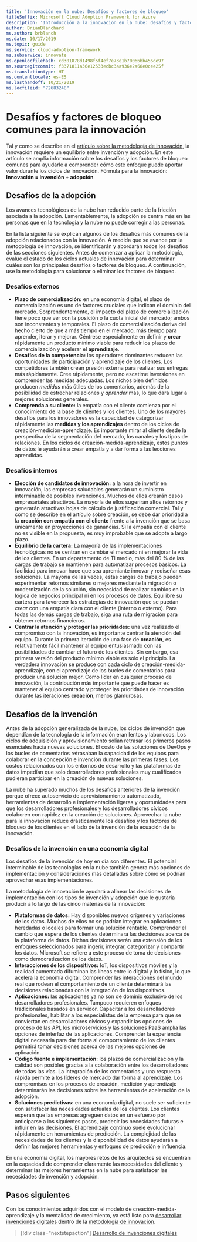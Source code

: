 ```yaml
---
title: 'Innovación en la nube: Desafíos y factores de bloqueo'
titleSuffix: Microsoft Cloud Adoption Framework for Azure
description: 'Introducción a la innovación en la nube: desafíos y factores de bloqueo'
author: BrianBlanchard
ms.author: brblanch
ms.date: 10/17/2019
ms.topic: guide
ms.service: cloud-adoption-framework
ms.subservice: innovate
ms.openlocfilehash: cd301878d1498f5f4ef7e73e1b70066bb456de97
ms.sourcegitcommit: f3371811a36e12533ecbc3aa936e2a68e0cee25f
ms.translationtype: HT
ms.contentlocale: es-ES
ms.lasthandoff: 10/21/2019
ms.locfileid: "72683248"
---
```

# <a name="common-blockers-and-challenges-to-innovation"></a>Desafíos y factores de bloqueo comunes para la innovación

Tal y como se describe en el [artículo sobre la metodología de innovación](./index.md), la innovación requiere un equilibrio entre invención y adopción. En este artículo se amplía información sobre los desafíos y los factores de bloqueo comunes para ayudarle a comprender cómo este enfoque puede aportar valor durante los ciclos de innovación. Fórmula para la innovación: **Innovación = invención + adopción**

## <a name="adoption-challenges"></a>Desafíos de la adopción

Los avances tecnológicos de la nube han reducido parte de la fricción asociada a la adopción.
Lamentablemente, la adopción se centra más en las personas que en la tecnología y la nube no puede corregir a las personas.

En la lista siguiente se explican algunos de los desafíos más comunes de la adopción relacionados con la innovación. A medida que se avance por la metodología de innovación, se identificarán y abordarán todos los desafíos de las secciones siguientes. Antes de comenzar a aplicar la metodología, evalúe el estado de los ciclos actuales de innovación para determinar cuáles son los principales desafíos o factores de bloqueo. A continuación, use la metodología para solucionar o eliminar los factores de bloqueo.

### <a name="external-challenges"></a>Desafíos externos

- **Plazo de comercialización:** en una economía digital, el plazo de comercialización es uno de factores cruciales que indican el dominio del mercado. Sorprendentemente, el impacto del plazo de comercialización tiene poco que ver con la posición o la cuota inicial del mercado; ambos son inconstantes y temporales. El plazo de comercialización deriva del hecho cierto de que a más tiempo en el mercado, más tiempo para aprender, iterar y mejorar. Céntrese especialmente en definir y **crear** rápidamente un producto mínimo viable para reducir los plazos de comercialización y acelerar el **aprendizaje**.
- **Desafíos de la competencia:** los operadores dominantes reducen las oportunidades de participación y aprendizaje de los clientes. Los competidores también crean presión externa para realizar sus entregas más rápidamente. Cree rápidamente, pero no escatime inversiones en comprender las medidas adecuadas. Los nichos bien definidos producen _medidas_ más útiles de los comentarios, además de la posibilidad de estrechar relaciones y _aprender_ más, lo que dará lugar a mejores soluciones generales.
- **Comprenda a su cliente:** la empatía con el cliente comienza por el conocimiento de la base de clientes y los clientes. Uno de los mayores desafíos para los innovadores es la capacidad de categorizar rápidamente las **medidas y los aprendizajes** dentro de los ciclos de creación-medición-aprendizaje. Es importante mirar al cliente desde la perspectiva de la segmentación del mercado, los canales y los tipos de relaciones. En los ciclos de creación-medida-aprendizaje, estos puntos de datos le ayudarán a crear empatía y a dar forma a las lecciones aprendidas.

### <a name="internal-challenges"></a>Desafíos internos

- **Elección de candidatos de innovación:** a la hora de invertir en innovación, las empresas saludables generarán un suministro interminable de posibles invenciones. Muchos de ellos crearán casos empresariales atractivos. La mayoría de ellos sugerirán altos retornos y generarán atractivas hojas de cálculo de justificación comercial. Tal y como se describe en el artículo sobre creación, se debe dar prioridad a la **creación con empatía con el cliente** frente a la invención que se basa únicamente en proyecciones de ganancias. Si la empatía con el cliente no es visible en la propuesta, es muy improbable que se adopte a largo plazo.
- **Equilibrio de la cartera:** La mayoría de las implementaciones tecnológicas no se centran en cambiar el mercado ni en mejorar la vida de los clientes. En un departamento de TI medio, más del 80 % de las cargas de trabajo se mantienen para automatizar procesos básicos. La facilidad para innovar hace que sea apremiante innovar y rediseñar esas soluciones. La mayoría de las veces, estas cargas de trabajo pueden experimentar retornos similares o mejores mediante la migración o modernización de la solución, sin necesidad de realizar cambios en la lógica de negocios principal ni en los procesos de datos. Equilibre su cartera para favorecer las estrategias de innovación que se puedan _crear_ con una empatía clara con el cliente (interno o externo). Para todas las demás cargas de trabajo, siga una ruta de migración para obtener retornos financieros.
- **Centrar la atención y proteger las prioridades:** una vez realizado el compromiso con la innovación, es importante centrar la atención del equipo. Durante la primera iteración de una fase de **creación**, es relativamente fácil mantener al equipo entusiasmado con las posibilidades de cambiar el futuro de los clientes. Sin embargo, esa primera versión del producto mínimo viable es solo el principio. La verdadera innovación se produce con cada ciclo de creación-medida-aprendizaje, con el aprendizaje de los bucles de comentarios para producir una solución mejor. Como líder en cualquier proceso de innovación, la contribución más importante que puede hacer es mantener al equipo centrado y proteger las prioridades de innovación durante las iteraciones **creación**, menos glamurosas.

## <a name="invention-challenges"></a>Desafíos de la invención

Antes de la adopción generalizada de la nube, los ciclos de invención que dependían de la tecnología de la información eran lentos y laboriosos. Los ciclos de adquisición y aprovisionamiento solían retrasar los primeros pasos esenciales hacia nuevas soluciones. El costo de las soluciones de DevOps y los bucles de comentarios retrasaban la capacidad de los equipos para colaborar en la concepción e invención durante las primeras fases. Los costos relacionados con los entornos de desarrollo y las plataformas de datos impedían que solo desarrolladores profesionales muy cualificados pudieran participar en la creación de nuevas soluciones.

La nube ha superado muchos de los desafíos anteriores de la invención porque ofrece autoservicio de aprovisionamiento automatizado, herramientas de desarrollo e implementación ligeras y oportunidades para que los desarrolladores profesionales y los desarrolladores cívicos colaboren con rapidez en la creación de soluciones. Aprovechar la nube para la innovación reduce drásticamente los desafíos y los factores de bloqueo de los clientes en el lado de la invención de la ecuación de la innovación.

### <a name="invention-challenges-in-a-digital-economy"></a>Desafíos de la invención en una economía digital

Los desafíos de la invención de hoy en día son diferentes. El potencial interminable de las tecnologías en la nube también genera más opciones de implementación y consideraciones más detalladas sobre cómo se podrían aprovechar esas implementaciones.

La metodología de innovación le ayudará a alinear las decisiones de implementación con los tipos de invención y adopción que le gustaría producir a lo largo de las cinco materias de la innovación:

- **Plataformas de datos:** Hay disponibles nuevos orígenes y variaciones de los datos. Muchos de ellos no se podrían integrar en aplicaciones heredadas o locales para formar una solución rentable. Comprender el cambio que espera de los clientes determinará las decisiones acerca de la plataforma de datos. Dichas decisiones serán una extensión de los enfoques seleccionados para ingerir, integrar, categorizar y compartir los datos. Microsoft se refiere a este proceso de toma de decisiones como democratización de los datos.
- **Interacciones de los dispositivos:** IoT, los dispositivos móviles y la realidad aumentada difuminan las líneas entre lo digital y lo físico, lo que acelera la economía digital. Comprender las interacciones del mundo real que rodean el comportamiento de un cliente determinará las decisiones relacionadas con la integración de los dispositivos.
- **Aplicaciones:** las aplicaciones ya no son de dominio exclusivo de los desarrolladores profesionales. Tampoco requieren enfoques tradicionales basados en servidor. Capacitar a los desarrolladores profesionales, habilitar a los especialistas de la empresa para que se conviertan en desarrolladores cívicos y expandir las opciones de proceso de las API, los microservicios y las soluciones PaaS amplía las opciones de interfaz de las aplicaciones. Comprender la experiencia digital necesaria para dar forma al comportamiento de los clientes permitirá tomar decisiones acerca de las mejores opciones de aplicación.
- **Código fuente e implementación:** los plazos de comercialización y la calidad son posibles gracias a la colaboración entre los desarrolladores de todas las vías. La integración de los comentarios y una respuesta rápida permite a los líderes de mercado dar forma al aprendizaje. Los compromisos en los procesos de creación, medición y aprendizaje determinarán las decisiones sobre las herramientas de aceleración de la adopción.
- **Soluciones predictivas:** en una economía digital, no suele ser suficiente con satisfacer las necesidades actuales de los clientes. Los clientes esperan que las empresas agreguen datos en un esfuerzo por anticiparse a los siguientes pasos, predecir las necesidades futuras e influir en las decisiones. El aprendizaje continuo suele evolucionar rápidamente en herramientas de predicción. La complejidad de las necesidades de los clientes y la disponibilidad de datos ayudarán a definir las mejores herramientas y enfoques de predicción e influencia.

En una economía digital, los mayores retos de los arquitectos se encuentran en la capacidad de comprender claramente las necesidades del cliente y determinar las mejores herramientas en la nube para satisfacer las necesidades de invención y adopción.

## <a name="next-steps"></a>Pasos siguientes

Con los conocimientos adquiridos con el modelo de creación-medida-aprendizaje y la mentalidad de crecimiento, ya está listo para [desarrollar invenciones digitales](./invention.md) dentro de la [metodología de innovación](./index.md).

> [!div class="nextstepaction"]
> [Desarrollo de invenciones digitales](./invention.md)
